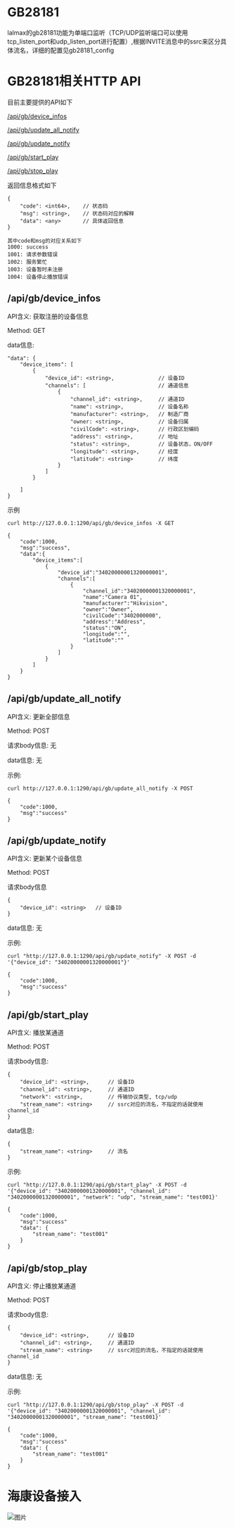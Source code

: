 # GB28181

lalmax的gb28181功能为单端口监听（TCP/UDP监听端口可以使用tcp_listen_port和udp_listen_port进行配置）,根据INVITE消息中的ssrc来区分具体流名，详细的配置见gb28181_config

# GB28181相关HTTP API

目前主要提供的API如下

[/api/gb/device_infos](#apigbdevice_infos)

[/api/gb/update_all_notify](#apigbupdate_all_notify)

[/api/gb/update_notify](#apigbupdate_notify)

[/api/gb/start_play](#apigbstart_play)

[/api/gb/stop_play](#apigbstop_play)


返回信息格式如下
```
{
    "code": <int64>,    // 状态码
    "msg": <string>,    // 状态码对应的解释
    "data": <any>       // 具体返回信息
}

其中code和msg的对应关系如下
1000: success
1001: 请求参数错误
1002: 服务繁忙
1003: 设备暂时未注册
1004: 设备停止播放错误
```

## /api/gb/device_infos
API含义: 获取注册的设备信息

Method: GET

data信息: 
```
"data": {
    "device_items": [
        {
            "device_id": <string>,              // 设备ID
            "channels": [                       // 通道信息
                {
                    "channel_id": <string>,     // 通道ID
                    "name": <string>,           // 设备名称
                    "manufacturer": <string>,   // 制造厂商
                    "owner: <string>,           // 设备归属
                    "civilCode": <string>,      // 行政区划编码
                    "address": <string>,        // 地址
                    "status": <string>,         // 设备状态，ON/OFF
                    "longitude": <string>,      // 经度
                    "latitude": <string>        // 纬度
                }
            ]
        }
       
    ]
}
```

示例
```
curl http://127.0.0.1:1290/api/gb/device_infos -X GET

{
    "code":1000,
    "msg":"success",
    "data":{
        "device_items":[
            {
                "device_id":"34020000001320000001",
                "channels":[
                    {
                        "channel_id":"34020000001320000001",
                        "name":"Camera 01",
                        "manufacturer":"Hikvision",
                        "owner":"Owner",
                        "civilCode":"3402000000",
                        "address":"Address",
                        "status":"ON",
                        "longitude":"",
                        "latitude":""
                    }
                ]
            }
        ]
    }
}
```


## /api/gb/update_all_notify
API含义: 更新全部信息

Method: POST

请求body信息: 无

data信息: 无

示例:
```
curl http://127.0.0.1:1290/api/gb/update_all_notify -X POST  

{
    "code":1000,
    "msg":"success"
}
```

## /api/gb/update_notify
API含义: 更新某个设备信息

Method: POST

请求body信息
```
{
    "device_id": <string>   // 设备ID
}
```

data信息: 无

示例:
```
curl "http://127.0.0.1:1290/api/gb/update_notify" -X POST -d '{"device_id": "34020000001320000001"}' 

{
    "code":1000,
    "msg":"success"
}
```

## /api/gb/start_play
API含义: 播放某通道

Method: POST

请求body信息:
```
{
    "device_id": <string>,      // 设备ID
    "channel_id": <string>,     // 通道ID
    "network": <string>,        // 传输协议类型, tcp/udp
    "stream_name": <string>     // ssrc对应的流名，不指定的话就使用channel_id
}
```

data信息:
```
{
    "stream_name": <string>     // 流名
}
```

示例:
```
curl "http://127.0.0.1:1290/api/gb/start_play" -X POST -d '{"device_id": "34020000001320000001", "channel_id": "34020000001320000001", "network": "udp", "stream_name": "test001}' 

{
    "code":1000,
    "msg":"success"
    "data": {
        "stream_name": "test001"
    }
}
```

## /api/gb/stop_play

API含义: 停止播放某通道

Method: POST

请求body信息:
```
{
    "device_id": <string>,      // 设备ID
    "channel_id": <string>,     // 通道ID
    "stream_name": <string>     // ssrc对应的流名，不指定的话就使用channel_id
}
```

data信息: 无

示例:
```
curl "http://127.0.0.1:1290/api/gb/stop_play" -X POST -d '{"device_id": "34020000001320000001", "channel_id": "34020000001320000001", "stream_name": "test001}' 

{
    "code":1000,
    "msg":"success"
    "data": {
        "stream_name": "test001"
    }
}
```

# 海康设备接入

![图片](../image/gb-hk.png)
